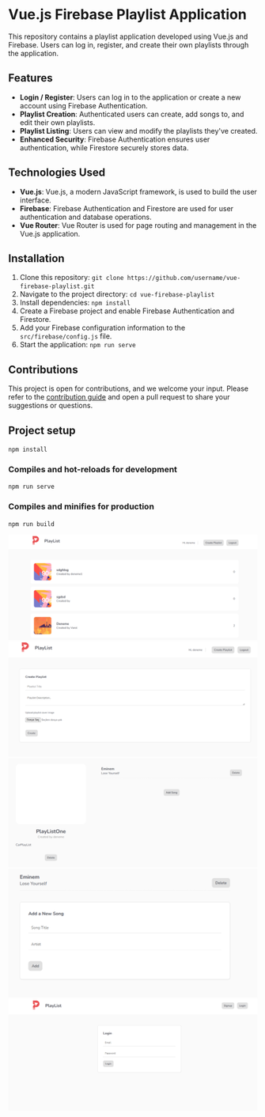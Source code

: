 # Vue.js Firebase Playlist Application 

This repository contains a playlist application developed using Vue.js and Firebase. Users can log in, register, and create their own playlists through the application.

## Features

- **Login / Register**: Users can log in to the application or create a new account using Firebase Authentication.
- **Playlist Creation**: Authenticated users can create, add songs to, and edit their own playlists.
- **Playlist Listing**: Users can view and modify the playlists they've created.
- **Enhanced Security**: Firebase Authentication ensures user authentication, while Firestore securely stores data.

## Technologies Used

- **Vue.js**: Vue.js, a modern JavaScript framework, is used to build the user interface.
- **Firebase**: Firebase Authentication and Firestore are used for user authentication and database operations.
- **Vue Router**: Vue Router is used for page routing and management in the Vue.js application.

## Installation

1. Clone this repository: `git clone https://github.com/username/vue-firebase-playlist.git`
2. Navigate to the project directory: `cd vue-firebase-playlist`
3. Install dependencies: `npm install`
4. Create a Firebase project and enable Firebase Authentication and Firestore.
5. Add your Firebase configuration information to the `src/firebase/config.js` file.
6. Start the application: `npm run serve`

## Contributions

This project is open for contributions, and we welcome your input. Please refer to the [contribution guide](CONTRIBUTING.md) and open a pull request to share your suggestions or questions.


## Project setup
```
npm install
```

### Compiles and hot-reloads for development
```
npm run serve
```

### Compiles and minifies for production
```
npm run build
```
![](./1.png)
![](./2.png)
![](./3.png)
![](./4.png)
![](./5.png)

